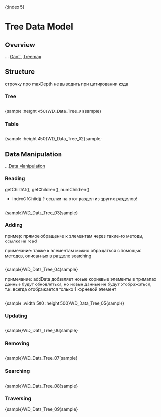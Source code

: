 {:index 5}
# Tree Data Model

## Overview

... [Gantt](../Gantt_Chart/Quick_Start), [Treemap](../Basic_Charts/Treemap_Chart)

## Structure

строчку про maxDepth не выводить при цитировании кода

### Tree

```

```

{sample :height 450}WD\_Data\_Tree\_01{sample}

### Table

```

```

{sample :height 450}WD\_Data\_Tree\_02{sample}

## Data Manipulation

...[Data Manipulation](Data_Manipulation)

### Reading

getChildAt(), getChildren(), numChildren()
+ indexOfChild() ?
ссылки на этот раздел из других разделов!

```

```

{sample}WD\_Data\_Tree\_03{sample}

### Adding

пример: прямое обращение к элементам через такие-то методы, ссылка на read

примечание: также к элементам можно обращаться с помощью методов, описанных в разделе searching

```

```

{sample}WD\_Data\_Tree\_04{sample}

примечание: addData добавляет новые корневые элементы
в тримапах данные будут обновляться, но новые данные не будут отображаться,
т.к. всегда отображается только 1 корневой элемент

```

```

{sample :width 500 :height 500}WD\_Data\_Tree\_05{sample}

### Updating

```

```

{sample}WD\_Data\_Tree\_06{sample}

### Removing


```

```

{sample}WD\_Data\_Tree\_07{sample}

### Searching

```

```

{sample}WD\_Data\_Tree\_08{sample}

### Traversing

{sample}WD\_Data\_Tree\_09{sample}
